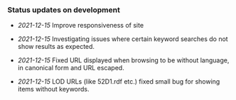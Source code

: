 ### Status updates on development

- _2021-12-15_ Improve responsiveness of site

- _2021-12-15_ Investigating issues where certain keyword searches do not show results as expected.

- _2021-12-15_ Fixed URL displayed when browsing to be without language, in canonical form and URL escaped.

- _2021-12-15_ LOD URLs (like 52D1.rdf etc.) fixed small bug for showing items without keywords.
